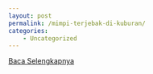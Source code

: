 ```yaml
---
layout: post
permalink: /mimpi-terjebak-di-kuburan/
categories:
    - Uncategorized
---
```


[Baca Selengkapnya](/05)